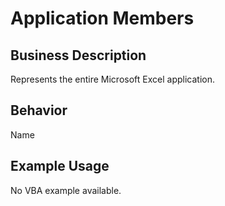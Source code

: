 # Application Members

## Business Description
Represents the entire Microsoft Excel application.

## Behavior
Name

## Example Usage
No VBA example available.